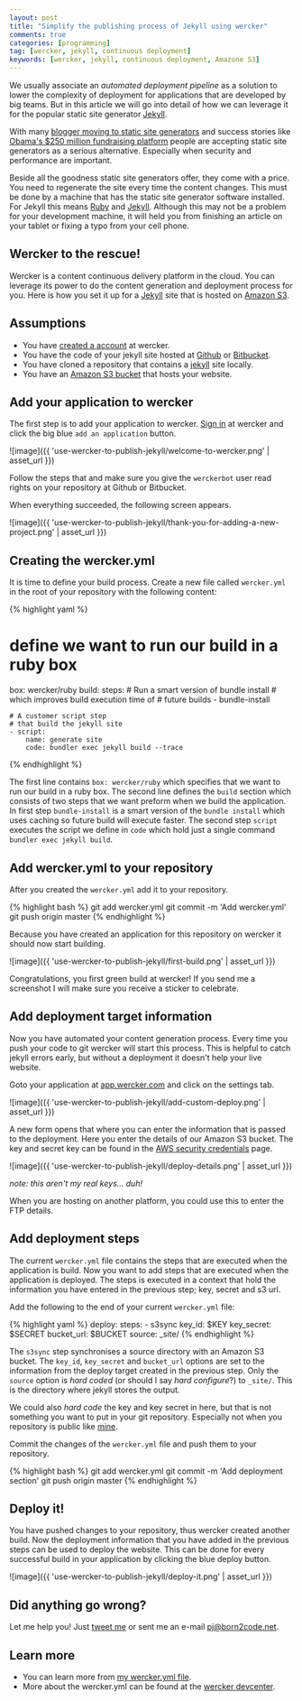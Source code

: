```yaml
---
layout: post
title: "Simplify the publishing process of Jekyll using wercker"
comments: true
categories: [programming]
tag: [wercker, jekyll, continuous deployment]
keywords: [wercker, jekyll, continuous deployment, Amazone S3]
---
```


We usually associate an *automated deployment pipeline* as a solution to lower the complexity of deployment for applications that are developed by big teams. But in this article we will go into detail of how we can leverage it for the popular static site generator [Jekyll](http://jekyllrb.com).

With many [blogger moving to static site generators](https://www.google.nl/search?q=popular+bloggers+moving+to+jekyll) and success stories like [Obama's $250 million fundraising platform](http://kylerush.net/blog/meet-the-obama-campaigns-250-million-fundraising-platform/) people are accepting static site generators as a serious alternative. Especially when security and performance are important.

Beside all the goodness static site generators offer, they come with a price. You need to regenerate the site every time the content changes. This must be done by a machine that has the static site generator software installed. For Jekyll this means [Ruby](http://www.ruby-lang.org/) and [Jekyll](http://jekyllrb.com). Although this may not be a problem for your development machine, it will held you from finishing an article on your tablet or fixing a typo from your cell phone.

## Wercker to the rescue!

Wercker is a content continuous delivery platform in the cloud. You can leverage its power to do the content generation and deployment process for you. Here is how you set it up for a [Jekyll](http://jekyllrb.com) site that is hosted on [Amazon S3](http://aws.amazon.com/s3/).

## Assumptions

* You have [created a account](https://app.wercker.com/users/new/) at wercker.
* You have the code of your jekyll site hosted at [Github](http://github.com) or [Bitbucket](http://bitbucket.com).
* You have cloned a repository that contains a [jekyll](http://jekyllrb.com) site locally.
* You have an [Amazon S3 bucket](http://docs.aws.amazon.com/AmazonS3/latest/dev/HostingWebsiteOnS3Setup.html) that hosts your website.

## Add your application to wercker

The first step is to add your application to wercker. [Sign in](http://app.wercker.com/) at wercker and click the big blue `add an application` button. 

![image]({{ 'use-wercker-to-publish-jekyll/welcome-to-wercker.png' | asset_url }})

Follow the steps that and make sure you give the `werckerbot` user read rights on your repository at Github or Bitbucket.

When everything succeeded, the following screen appears.

![image]({{ 'use-wercker-to-publish-jekyll/thank-you-for-adding-a-new-project.png' | asset_url }})

## Creating the wercker.yml
It is time to define your build process. Create a new file called `wercker.yml` in the root of your repository with the following content:

{% highlight yaml %}
# define we want to run our build in a ruby box
box: wercker/ruby
build:
  steps:
    # Run a smart version of bundle install
    # which improves build execution time of
    # future builds
    - bundle-install
    
    # A customer script step 
    # that build the jekyll site
    - script:
        name: generate site
        code: bundler exec jekyll build --trace
{% endhighlight %}

The first line contains `box: wercker/ruby` which specifies that we want to run our build in a ruby box.
The second line defines the `build` section which consists of two steps that we want preform when we build the application. In first step `bundle-install` is a smart version of the `bundle install` which uses caching so future build will execute faster. The second step `script` executes the script we define in `code` which hold just a single command `bundler exec jekyll build`.

## Add wercker.yml to your repository

After you created the `wercker.yml` add it to your repository.

{% highlight bash %}
git add wercker.yml
git commit -m 'Add wercker.yml'
git push origin master
{% endhighlight %}

Because you have created an application for this repository on wercker it should now start building.

![image]({{ 'use-wercker-to-publish-jekyll/first-build.png' | asset_url }})

Congratulations, you first green build at wercker! If you send me a screenshot I will make sure you receive a sticker to celebrate.

## Add deployment target information
Now you have automated your content generation process. Every time you push your code to git wercker will start this process. This is helpful to catch jekyll errors early, but without a deployment it doesn't help your live website.

Goto your application at [app.wercker.com](https://app.wercker.com) and click on the settings tab.

![image]({{ 'use-wercker-to-publish-jekyll/add-custom-deploy.png' | asset_url }})

A new form opens that where you can enter the information that is passed to the deployment. Here you enter the details of our Amazon S3 bucket. The key and secret key can be found in the [AWS security credentials](https://portal.aws.amazon.com/gp/aws/securityCredentials) page.

![image]({{ 'use-wercker-to-publish-jekyll/deploy-details.png' | asset_url }})

_note: this aren't my real keys… duh!_

When you are hosting on another platform, you could use this to enter the FTP details.

## Add deployment steps
The current `wercker.yml` file contains the steps that are executed when the application is build. Now you want to add steps that are executed when the application is deployed. The steps is executed in a context that hold the information you have entered in the previous step; key, secret and s3 url.

Add the following to the end of your current `wercker.yml` file:

{% highlight yaml %}
deploy:
  steps:
    - s3sync
        key_id: $KEY
        key_secret: $SECRET
        bucket_url: $BUCKET
        source: _site/
{% endhighlight %}

The `s3sync` step synchronises a source directory with an Amazon S3 bucket. The `key_id`, `key_secret` and `bucket_url` options are set to the information from the deploy target created in the previous step. Only the `source` option is _hard coded_ (or should I say _hard configure_?) to `_site/`. This is the directory where jekyll stores the output.

We could also _hard code_ the key and key secret in here, but that is not something you want to put in your git repository. Especially not when you repository is public like [mine](https://github.com/pjvds/born2code.net).

Commit the changes of the `wercker.yml` file and push them to your repository.

{% highlight bash %}
git add wercker.yml
git commit -m 'Add deployment section'
git push origin master
{% endhighlight %}

## Deploy it!
You have pushed changes to your repository, thus wercker created another build. Now the deployment information that you have added in the previous steps can be used to deploy the website. This can be done for every successful build in your application by clicking the blue deploy button.

![image]({{ 'use-wercker-to-publish-jekyll/deploy-it.png' | asset_url }})

## Did anything go wrong?
Let me help you! Just [tweet me](http://twitter.com/pjvds) or sent me an e-mail [pj@born2code.net](mailto:pj@born2code.net).

## Learn more

* You can learn more from [my wercker.yml file](https://github.com/pjvds/born2code.net/blob/master/wercker.yml).
* More about the wercker.yml can be found at the [wercker devcenter](http://devcenter.wercker.com/articles/werckeryml/).